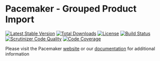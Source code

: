 # Pacemaker - Grouped Product Import

[![Latest Stable Version](https://img.shields.io/packagist/v/techdivision/import-product-grouped.svg?style=flat-square)](https://packagist.org/packages/techdivision/import-product-grouped) 
 [![Total Downloads](https://img.shields.io/packagist/dt/techdivision/import-product-grouped.svg?style=flat-square)](https://packagist.org/packages/techdivision/import-product-grouped)
 [![License](https://img.shields.io/packagist/l/techdivision/import-product-grouped.svg?style=flat-square)](https://packagist.org/packages/techdivision/import-product-grouped)
 [![Build Status](https://img.shields.io/travis/techdivision/import-product-grouped/master.svg?style=flat-square)](http://travis-ci.org/techdivision/import-product-grouped)
 [![Scrutinizer Code Quality](https://img.shields.io/scrutinizer/g/techdivision/import-product-grouped/master.svg?style=flat-square)](https://scrutinizer-ci.com/g/techdivision/import-product-grouped/?branch=master) [![Code Coverage](https://img.shields.io/scrutinizer/coverage/g/techdivision/import-product-grouped/master.svg?style=flat-square)](https://scrutinizer-ci.com/g/techdivision/import-product-grouped/?branch=master)

Please visit the Pacemaker [website](https://pacemaker.techdivision.com) or our [documentation](https://docs.met.tdintern.de/pacemaker/1.3/) for additional information
